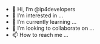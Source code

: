 - 👋 Hi, I’m @ip4developers
- 👀 I’m interested in ...
- 🌱 I’m currently learning ...
- 💞️ I’m looking to collaborate on ...
- 📫 How to reach me ...

<!---
ip4developers/ip4developers is a ✨ special ✨ repository because its `README.md` (this file) appears on your GitHub profile.
You can click the Preview link to take a look at your changes.
--->
